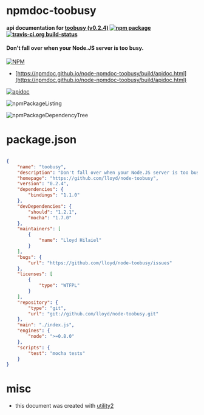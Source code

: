 # npmdoc-toobusy

#### api documentation for  [toobusy (v0.2.4)](https://github.com/lloyd/node-toobusy)  [![npm package](https://img.shields.io/npm/v/npmdoc-toobusy.svg?style=flat-square)](https://www.npmjs.org/package/npmdoc-toobusy) [![travis-ci.org build-status](https://api.travis-ci.org/npmdoc/node-npmdoc-toobusy.svg)](https://travis-ci.org/npmdoc/node-npmdoc-toobusy)

#### Don't fall over when your Node.JS server is too busy.

[![NPM](https://nodei.co/npm/toobusy.png?downloads=true&downloadRank=true&stars=true)](https://www.npmjs.com/package/toobusy)

- [https://npmdoc.github.io/node-npmdoc-toobusy/build/apidoc.html](https://npmdoc.github.io/node-npmdoc-toobusy/build/apidoc.html)

[![apidoc](https://npmdoc.github.io/node-npmdoc-toobusy/build/screenCapture.buildCi.browser.%252Ftmp%252Fbuild%252Fapidoc.html.png)](https://npmdoc.github.io/node-npmdoc-toobusy/build/apidoc.html)

![npmPackageListing](https://npmdoc.github.io/node-npmdoc-toobusy/build/screenCapture.npmPackageListing.svg)

![npmPackageDependencyTree](https://npmdoc.github.io/node-npmdoc-toobusy/build/screenCapture.npmPackageDependencyTree.svg)



# package.json

```json

{
    "name": "toobusy",
    "description": "Don't fall over when your Node.JS server is too busy.",
    "homepage": "https://github.com/lloyd/node-toobusy",
    "version": "0.2.4",
    "dependencies": {
        "bindings": "1.1.0"
    },
    "devDependencies": {
        "should": "1.2.1",
        "mocha": "1.7.0"
    },
    "maintainers": [
        {
            "name": "Lloyd Hilaiel"
        }
    ],
    "bugs": {
        "url": "https://github.com/lloyd/node-toobusy/issues"
    },
    "licenses": [
        {
            "type": "WTFPL"
        }
    ],
    "repository": {
        "type": "git",
        "url": "git://github.com/lloyd/node-toobusy.git"
    },
    "main": "./index.js",
    "engines": {
        "node": ">=0.8.0"
    },
    "scripts": {
        "test": "mocha tests"
    }
}
```



# misc
- this document was created with [utility2](https://github.com/kaizhu256/node-utility2)
